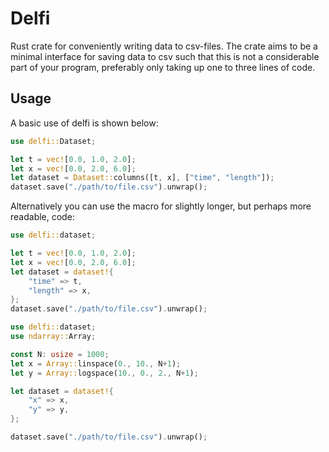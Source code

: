 # Delfi
Rust crate for conveniently writing data to csv-files. The crate aims to be a minimal interface for saving data to csv such that this is not a considerable part of your program, preferably only taking up one to three lines of code.

## Usage
A basic use of delfi is shown below:

```rust
use delfi::Dataset;

let t = vec![0.0, 1.0, 2.0];
let x = vec![0.0, 2.0, 6.0];
let dataset = Dataset::columns([t, x], ["time", "length"]);
dataset.save("./path/to/file.csv").unwrap();
```

Alternatively you can use the macro for slightly longer, but perhaps more readable, code:

```rust
use delfi::dataset;

let t = vec![0.0, 1.0, 2.0];
let x = vec![0.0, 2.0, 6.0];
let dataset = dataset!{
    "time" => t,
    "length" => x,
};
dataset.save("./path/to/file.csv").unwrap();
```

```rust
use delfi::dataset;
use ndarray::Array;

const N: usize = 1000;
let x = Array::linspace(0., 10., N+1);
let y = Array::logspace(10., 0., 2., N+1);

let dataset = dataset!{
    "x" => x,
    "y" => y,
};

dataset.save("./path/to/file.csv").unwrap();
```

